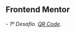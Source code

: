 
## Frontend Mentor 

*- 1º Desafio. [QR Code](https://santiagosegre.github.io/desafios/qr-code/).*

